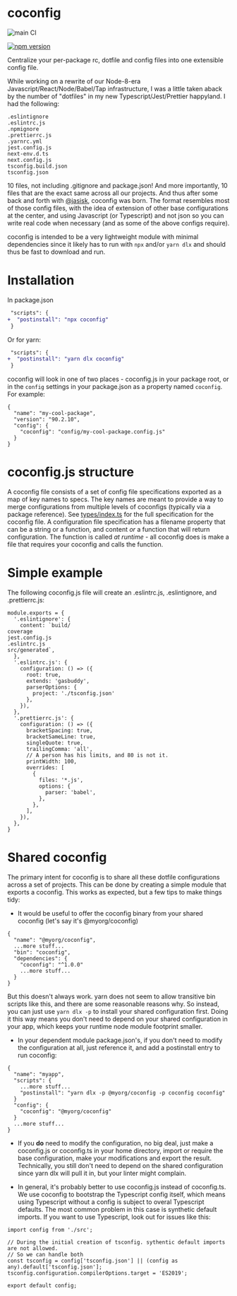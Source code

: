 # coconfig

![main CI](https://github.com/gas-buddy/coconfig/actions/workflows/npm_publish.yml/badge.svg)

[![npm version](https://badge.fury.io/js/@gasbuddy%2Fcoconfig.svg)](https://badge.fury.io/js/@gasbuddy%2Fcoconfig)

Centralize your per-package rc, dotfile and config files into one extensible config file.

While working on a rewrite of our Node-8-era Javascript/React/Node/Babel/Tap infrastructure, I was a little taken aback by the number of "dotfiles" in my new Typescript/Jest/Prettier happyland. I had the following:

```
.eslintignore
.eslintrc.js
.npmignore
.prettierrc.js
.yarnrc.yml
jest.config.js
next-env.d.ts
next.config.js
tsconfig.build.json
tsconfig.json
```

10 files, not including .gitignore and package.json! And more importantly, 10 files that are the exact same across all our projects. And thus after some back and forth with [@jasisk](/jasisk), coconfig was born. The format resembles most of those config files, with the idea of extension of other base configurations at the center, and using Javascript (or Typescript) and not json so you can write real code when necessary (and as some of the above configs require).

coconfig is intended to be a very lightweight module with minimal dependencies since it likely has to run with `npx` and/or `yarn dlx` and should thus be fast to download and run.

# Installation

In package.json

```diff
 "scripts": {
+  "postinstall": "npx coconfig"
 }
```

Or for yarn:

```diff
 "scripts": {
+  "postinstall": "yarn dlx coconfig"
 }
```

coconfig will look in one of two places - coconfig.js in your package root, or in the `config` settings in your package.json as a property named `coconfig`. For example:

```
{
  "name": "my-cool-package",
  "version": "90.2.10",
  "config": {
    "coconfig": "config/my-cool-package.config.js"
  }
}
```

# coconfig.js structure
A coconfig file consists of a set of config file specifications exported as a map of key names to specs. The key names are meant to provide a way to merge configurations from multiple levels of coconfigs (typically via a package reference). See [types/index.ts](src/types/index.ts) for the full specification for the coconfig file. A configuration file specification has a filename property that can be a string or a function, and content *or* a function that will return configuration. The function is called *at runtime* - all coconfig does is make a file that requires
your coconfig and calls the function.

# Simple example
The following coconfig.js file will create an .eslintrc.js, .eslintignore, and .prettierrc.js:

```
module.exports = {
  '.eslintignore': {
    content: `build/
coverage
jest.config.js
.eslintrc.js
src/generated`,
  },
  '.eslintrc.js': {
    configuration: () => ({
      root: true,
      extends: 'gasbuddy',
      parserOptions: {
        project: './tsconfig.json'
      },
    }),
  },
  '.prettierrc.js': {
    configuration: () => ({
      bracketSpacing: true,
      bracketSameLine: true,
      singleQuote: true,
      trailingComma: 'all',
      // A person has his limits, and 80 is not it.
      printWidth: 100,
      overrides: [
        {
          files: '*.js',
          options: {
            parser: 'babel',
          },
        },
      ],
    }),
  },
}
```

# Shared coconfig
The primary intent for coconfig is to share all these dotfile configurations across a set of projects. This can be done by creating a simple module that exports a coconfig. This works as expected, but a few tips to make things tidy:

* It would be useful to offer the coconfig binary from your shared coconfig (let's say it's @myorg/coconfig)

```
{
  "name": "@myorg/coconfig",
  ...more stuff...
  "bin": "coconfig",
  "dependencies": {
    "coconfig": "^1.0.0"
    ...more stuff...
  }
}
```

But this doesn't always work. yarn does not seem to allow transitive bin scripts like this, and there are some reasonable reasons why. So instead, you can just use `yarn dlx -p` to install your shared configuration first. Doing it this way means you don't need to depend on your shared configuration in your app, which keeps your runtime node module footprint smaller.

* In your dependent module package.json's, if you don't need to modify the configuration at all, just reference it, and add a postinstall entry to run coconfig:

```
{
  "name": "myapp",
  "scripts": {
    ...more stuff...
    "postinstall": "yarn dlx -p @myorg/coconfig -p coconfig coconfig"
  }
  "config": {
    "coconfig": "@myorg/coconfig"
  }
  ...more stuff...
}
```

* If you **do** need to modify the configuration, no big deal, just make a coconfig.js or coconfig.ts in your home directory, import or require the base configuration, make your modifications and export the result. Technically, you still don't need to depend on the shared configuration since yarn dlx will pull it in, but your linter might complain.

* In general, it's probably better to use coconfig.js instead of coconfig.ts. We use coconfig to bootstrap the Typescript config itself, which means using Typescript without a config is subject to overal Typescript defaults. The most common problem in this case is synthetic default imports. If you want to use Typescript, look out for issues like this:

```
import config from './src';

// During the initial creation of tsconfig. sythentic default imports are not allowed.
// So we can handle both
const tsconfig = config['tsconfig.json'] || (config as any).default['tsconfig.json'];
tsconfig.configuration.compilerOptions.target = 'ES2019';

export default config;
```

